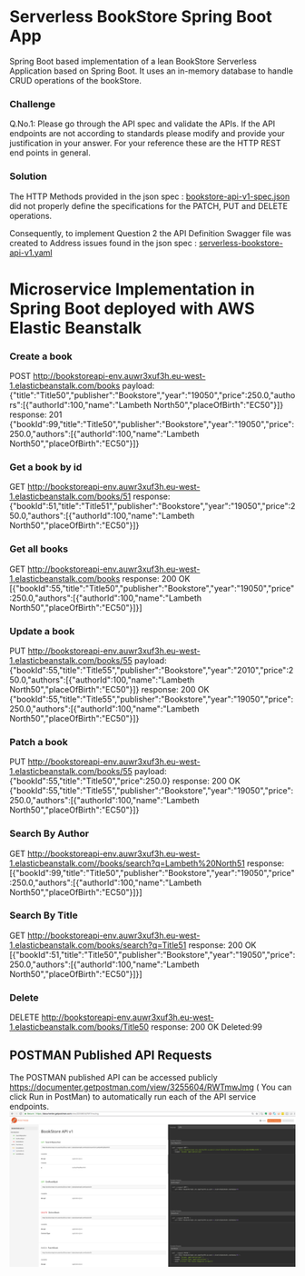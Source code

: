 # Serverless BookStore Spring Boot App #

Spring Boot based implementation of a lean BookStore Serverless Application based on Spring Boot.
It uses an in-memory database to handle CRUD operations of the bookStore.

### Challenge
Q.No.1:
Please go through the API spec and validate the APIs. If the API endpoints are not according to standards please modify and provide your justification in your answer. 
For your reference these are the HTTP REST end points in general.

### Solution
The HTTP Methods provided in the json spec : [bookstore-api-v1-spec.json](src/main/resources/bookstore-api-v1-spec.json) did not properly define the specifications for the PATCH, PUT and DELETE operations.

Consequently, to implement Question 2 the API Definition Swagger file was created to Address issues found in the json spec : [serverless-bookstore-api-v1.yaml](serverless-bookstore-api-v1.yaml)


# Microservice Implementation in Spring Boot deployed with AWS Elastic Beanstalk


### Create a book
POST http://bookstoreapi-env.auwr3xuf3h.eu-west-1.elasticbeanstalk.com/books
payload:
{"title":"Title50","publisher":"Bookstore","year":"19050","price":250.0,"authors":[{"authorId":100,"name":"Lambeth North50","placeOfBirth":"EC50"}]}
response:
201 {"bookId":99,"title":"Title50","publisher":"Bookstore","year":"19050","price":250.0,"authors":[{"authorId":100,"name":"Lambeth North50","placeOfBirth":"EC50"}]}

### Get a book by id 
GET http://bookstoreapi-env.auwr3xuf3h.eu-west-1.elasticbeanstalk.com/books/51
response:
{"bookId":51,"title":"Title51","publisher":"Bookstore","year":"19050","price":250.0,"authors":[{"authorId":100,"name":"Lambeth North50","placeOfBirth":"EC50"}]}

### Get all books
GET http://bookstoreapi-env.auwr3xuf3h.eu-west-1.elasticbeanstalk.com/books
response:
200 OK
[{"bookId":55,"title":"Title50","publisher":"Bookstore","year":"19050","price":250.0,"authors":[{"authorId":100,"name":"Lambeth North50","placeOfBirth":"EC50"}]}]

### Update a book
PUT http://bookstoreapi-env.auwr3xuf3h.eu-west-1.elasticbeanstalk.com/books/55
payload:
{"bookId":55,"title":"Title55","publisher":"Bookstore","year":"2010","price":250.0,"authors":[{"authorId":100,"name":"Lambeth North50","placeOfBirth":"EC50"}]}
response:
200 OK
{"bookId":55,"title":"Title55","publisher":"Bookstore","year":"19050","price":250.0,"authors":[{"authorId":100,"name":"Lambeth North50","placeOfBirth":"EC50"}]}

### Patch a book
PUT http://bookstoreapi-env.auwr3xuf3h.eu-west-1.elasticbeanstalk.com/books/55
payload:
{"bookId":55,"title":"Title50","price":250.0}
response:
200 OK
{"bookId":55,"title":"Title55","publisher":"Bookstore","year":"19050","price":250.0,"authors":[{"authorId":100,"name":"Lambeth North50","placeOfBirth":"EC50"}]}

### Search By Author
GET http://bookstoreapi-env.auwr3xuf3h.eu-west-1.elasticbeanstalk.com//books/search?q=Lambeth%20North51
response:
[{"bookId":99,"title":"Title50","publisher":"Bookstore","year":"19050","price":250.0,"authors":[{"authorId":100,"name":"Lambeth North50","placeOfBirth":"EC50"}]}]

### Search By Title
GET http://bookstoreapi-env.auwr3xuf3h.eu-west-1.elasticbeanstalk.com/books/search?q=Title51
response:
200 OK
[{"bookId":51,"title":"Title50","publisher":"Bookstore","year":"19050","price":250.0,"authors":[{"authorId":100,"name":"Lambeth North50","placeOfBirth":"EC50"}]}]

### Delete
DELETE http://bookstoreapi-env.auwr3xuf3h.eu-west-1.elasticbeanstalk.com/books/Title50
response:
200 OK
Deleted:99

## POSTMAN Published API Requests
The POSTMAN published API can be accessed publicly  https://documenter.getpostman.com/view/3255604/RWTmwJmg ( You can click Run in PostMan) to automatically run each of the API service endpoints.
![Published Postman Screenshot](PostMan_APIScreenshot.png?raw=true "Published Postman Screenshot")
